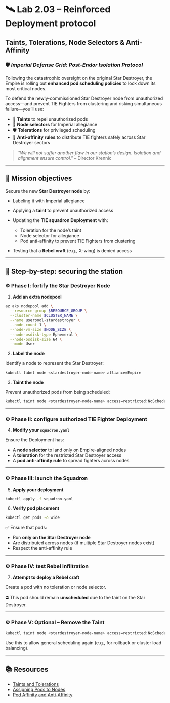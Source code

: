 # 🛰️ Lab 2.03 – Reinforced Deployment protocol

## **Taints, Tolerations, Node Selectors & Anti-Affinity**

### 🛡️ _Imperial Defense Grid: Post-Endor Isolation Protocol_

Following the catastrophic oversight on the original Star Destroyer, the Empire is rolling out **enhanced pod scheduling policies** to lock down its most critical nodes.

To defend the newly-commissioned Star Destroyer node from unauthorized access—and prevent TIE Fighters from clustering and risking simultaneous failure—you’ll use:

- 🛑 **Taints** to repel unauthorized pods
- 🎯 **Node selectors** for Imperial allegiance
- 🛡️ **Tolerations** for privileged scheduling
- 🧩 **Anti-affinity rules** to distribute TIE fighters safely across Star Destroyer sectors

> _"We will not suffer another flaw in our station’s design. Isolation and alignment ensure control."_ – Director Krennic

---

## 🎯 Mission objectives

Secure the new **Star Destroyer node** by:

- Labeling it with Imperial allegiance
- Applying a **taint** to prevent unauthorized access
- Updating the **TIE squadron Deployment** with:

  - Toleration for the node’s taint
  - Node selector for allegiance
  - Pod anti-affinity to prevent TIE Fighters from clustering

- Testing that a **Rebel craft** (e.g., X-wing) is denied access

---

## 🧭 Step-by-step: securing the station

### ⚙️ Phase I: fortify the Star Destroyer Node

1. **Add an extra nodepool**

```bash
az aks nodepool add \
  --resource-group $RESOURCE_GROUP \
  --cluster-name $CLUSTER_NAME \
  --name userpool-stardestroyer \
  --node-count 1 \
  --node-vm-size $NODE_SIZE \
  --node-osdisk-type Ephemeral \
  --node-osdisk-size 64 \
  --mode User
```

2. **Label the node**

Identify a node to represent the Star Destroyer:

```bash
kubectl label node <stardestroyer-node-name> alliance=Empire
```

3. **Taint the node**

Prevent unauthorized pods from being scheduled:

```bash
kubectl taint node <stardestroyer-node-name> access=restricted:NoSchedule
```

---

### ⚙️ Phase II: configure authorized TIE Fighter Deployment

4. **Modify your `squadron.yaml`**

Ensure the Deployment has:

- A **node selector** to land only on Empire-aligned nodes
- A **toleration** for the restricted Star Destroyer access
- A **pod anti-affinity rule** to spread fighters across nodes

---

### ⚙️ Phase III: launch the Squadron

5. **Apply your deployment**

```bash
kubectl apply -f squadron.yaml
```

6. **Verify pod placement**

```bash
kubectl get pods -o wide
```

✅ Ensure that pods:

- Run **only on the Star Destroyer node**
- Are distributed across nodes (if multiple Star Destroyer nodes exist)
- Respect the anti-affinity rule

---

### ⚙️ Phase IV: test Rebel infiltration

7. **Attempt to deploy a Rebel craft**

Create a pod with no toleration or node selector.

⛔ This pod should remain **unscheduled** due to the taint on the Star Destroyer.

---

### ⚙️ Phase V: Optional – Remove the Taint

```bash
kubectl taint node <stardestroyer-node-name> access=restricted:NoSchedule-
```

Use this to allow general scheduling again (e.g., for rollback or cluster load balancing).

---

## 📚 Resources

- [Taints and Tolerations](https://kubernetes.io/docs/concepts/scheduling-eviction/taint-and-toleration/)
- [Assigning Pods to Nodes](https://kubernetes.io/docs/concepts/scheduling-eviction/assign-pod-node/)
- [Pod Affinity and Anti-Affinity](https://kubernetes.io/docs/concepts/scheduling-eviction/assign-pod-node/#affinity-and-anti-affinity)

